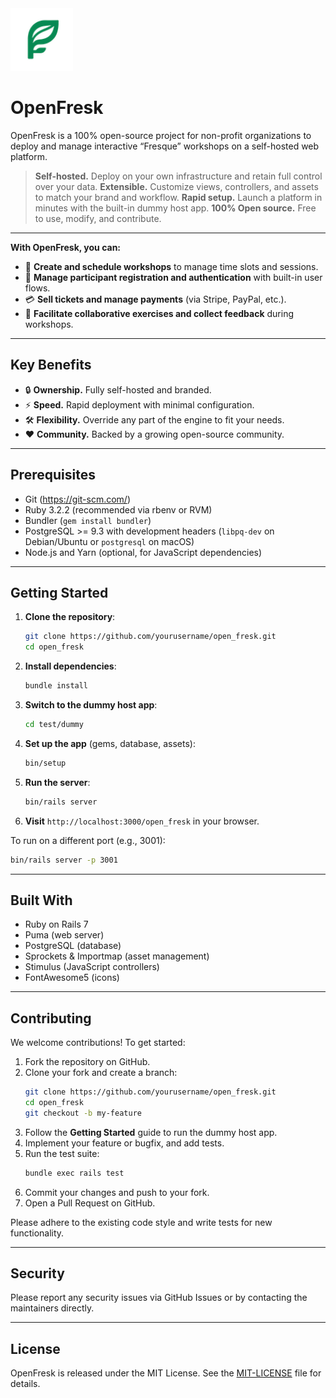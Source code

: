 <a href="https://github.com/yourusername/open_fresk">
  <img src="app/assets/images/open_fresk/favicon.png" width="100px" alt="OpenFresk Logo">
</a>

# OpenFresk

OpenFresk is a 100% open-source project for non-profit organizations to deploy and manage interactive “Fresque” workshops on a self-hosted web platform.

> **Self-hosted.** Deploy on your own infrastructure and retain full control over your data.
> **Extensible.** Customize views, controllers, and assets to match your brand and workflow.
> **Rapid setup.** Launch a platform in minutes with the built-in dummy host app.
> **100% Open source.** Free to use, modify, and contribute.

---

**With OpenFresk, you can:**

* 📅 **Create and schedule workshops** to manage time slots and sessions.
* 🙍 **Manage participant registration and authentication** with built-in user flows.
* 💳 **Sell tickets and manage payments** (via Stripe, PayPal, etc.).
* 🤝 **Facilitate collaborative exercises and collect feedback** during workshops.

---

## Key Benefits

* 🔒 **Ownership.** Fully self-hosted and branded.
* ⚡️ **Speed.** Rapid deployment with minimal configuration.
* 🛠️ **Flexibility.** Override any part of the engine to fit your needs.
* ❤️ **Community.** Backed by a growing open-source community.

---

## Prerequisites

- Git (https://git-scm.com/)
- Ruby 3.2.2 (recommended via rbenv or RVM)
- Bundler (`gem install bundler`)
- PostgreSQL >= 9.3 with development headers (`libpq-dev` on Debian/Ubuntu or `postgresql` on macOS)
- Node.js and Yarn (optional, for JavaScript dependencies)

---

## Getting Started

1. **Clone the repository**:
   ```bash
   git clone https://github.com/yourusername/open_fresk.git
   cd open_fresk
   ```

2. **Install dependencies**:
   ```bash
   bundle install
   ```

3. **Switch to the dummy host app**:
   ```bash
   cd test/dummy
   ```

4. **Set up the app** (gems, database, assets):
   ```bash
   bin/setup
   ```

5. **Run the server**:
   ```bash
   bin/rails server
   ```

6. **Visit** `http://localhost:3000/open_fresk` in your browser.

To run on a different port (e.g., 3001):
```bash
bin/rails server -p 3001
```

---

## Built With

- Ruby on Rails 7
- Puma (web server)
- PostgreSQL (database)
- Sprockets & Importmap (asset management)
- Stimulus (JavaScript controllers)
- FontAwesome5 (icons)

---

## Contributing

We welcome contributions! To get started:

1. Fork the repository on GitHub.
2. Clone your fork and create a branch:
   ```bash
   git clone https://github.com/yourusername/open_fresk.git
   cd open_fresk
   git checkout -b my-feature
   ```
3. Follow the **Getting Started** guide to run the dummy host app.
4. Implement your feature or bugfix, and add tests.
5. Run the test suite:
   ```bash
   bundle exec rails test
   ```
6. Commit your changes and push to your fork.
7. Open a Pull Request on GitHub.

Please adhere to the existing code style and write tests for new functionality.

---

## Security

Please report any security issues via GitHub Issues or by contacting the maintainers directly.

---

## License

OpenFresk is released under the MIT License. See the [MIT-LICENSE](MIT-LICENSE) file for details.
